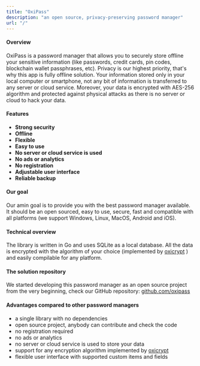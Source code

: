 ```yaml
---
title: "OxiPass"
description: "an open source, privacy-preserving password manager"
url: "/"
---
```


#### **Overview**

OxiPass is a password manager that allows you to securely store offline your
sensitive information (like passwords, credit cards, pin codes, blockchain wallet passphrases, etc).
Privacy is our highest priority, that's why this app is fully offline solution. Your
information stored only in your local computer or smartphone, not any bit of information is transferred
to any server or cloud service. Moreover, 
your data is encrypted with AES-256 algorithm and protected against physical attacks
as there is no server or cloud to hack your data.

#### **Features**

- **Strong security**
- **Offline**
- **Flexible**
- **Easy to use**
- **No server or cloud service is used**
- **No ads or analytics**
- **No registration**
- **Adjustable user interface**
- **Reliable backup**

#### **Our goal**

Our amin goal is to provide you with the best password manager available. It should be an open sourced,
easy to use, secure, fast and compatible with all platforms (we support Windows, Linux, MacOS, Android and iOS).


#### **Technical overview**

The library is written in Go and uses SQLite as a local database. All the data is encrypted 
with the algorithm of your choice (implemented by [oxicrypt](https://github.com/oxipass/oxicrypt) ) 
and easily compilable for any platform.

#### **The solution repository**

We started developing this password manager as an open source project from the very beginning, check our
GitHub repository: [github.com/oxipass](https://github.com/oxipass)


#### **Advantages compared to other password managers**

- a single library with no dependencies
- open source project, anybody can contribute and check the code
- no registration required
- no ads or analytics
- no server or cloud service is used to store your data
- support for any encryption algorithm implemented by [oxicrypt](https://github.com/oxipass/oxicrypt)
- flexible user interface with supported custom items and fields



